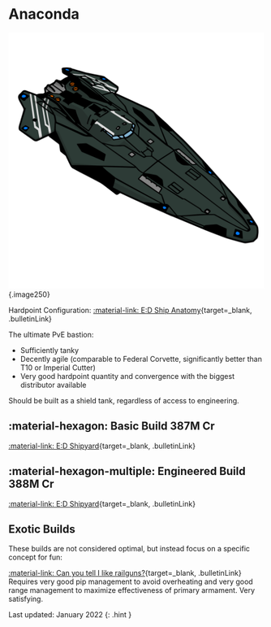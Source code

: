 # Anaconda
![Ship Image](../assets/icons/anaconda.svg){.image250}

Hardpoint Configuration: [:material-link: E:D Ship Anatomy](https://siriuscorp.cc/edsa/?s=anaconda){target=_blank, .bulletinLink}

The ultimate PvE bastion:

* Sufficiently tanky
* Decently agile (comparable to Federal Corvette, significantly better than T10 or Imperial Cutter)
* Very good hardpoint quantity and convergence with the biggest distributor available

Should be built as a shield tank, regardless of access to engineering.

## :material-hexagon: Basic Build **387M Cr**

[:material-link: E:D Shipyard](https://edsy.org/#/L=H600000H4C0SC0,HhR00HgB00HgB00HgB00FCg00FCg00FBG00FBG00,DBw00DBw00DBw00DBw00DBw00Cjw00Cjw00Cjw00,9p300ADI00ARM00AfQ00Aty00BBo00BRu00Bcg00,16y00,7WC007jw007jw007jw0016y0016y0016y0023u0023u0015O0012G0010i00,PvE_0Combat_0_D_0Basic){target=_blank, .bulletinLink}
<!-- [:material-link: Coriolis](){target=_blank, .bulletinLink} -->

## :material-hexagon-multiple: Engineered Build **388M Cr**

[:material-link: E:D Shipyard](https://edsy.org/#/L=H600000H4C0SC0,HhRG0BM_W0HgBG0BM_W0HgBG0BM_W0HgBG0BM_W0KZyG07M_W0KZyG07M_W0HdhG05K_W0HdhG05I_W0,DCYG09L_W0DBwG09L_W0DBwG0BL_W0DBwG0BL_W0DBwG05L_W0DBwG05L_W0DBwG05L_W0DBwG05L_W0,9p3G05I_W0ADIG03I_W0ARMG05I_W0AfQG05J_W0Aty00BBoG03L_W0BRuG05G_W0Bcg00,16yG05I_W0,7WCG07I_W07jwG054_W07jwG054_W07jwO054_W016yG05I_W016yG05I_W025S0023u0015OG05I_W015OG05I_W012GG05I_W010iG05I_W0,PvE_0Combat_0_D_0Full_0Engi){target=_blank, .bulletinLink}
<!-- [:material-link: Coriolis](){target=_blank, .bulletinLink} -->

## Exotic Builds

These builds are not considered optimal, but instead focus on a specific concept for fun:

[:material-link: Can you tell I like railguns?](https://edsy.org/#/L=H600000H4C0SC0,KZyG09M_W0KZyG09M_W0KZyG09M_W0KZyG09M_W0KZyG09M_W0KZyG09M_W0KYiG07M_W0KYiG07M_W0,DCYG09L_W0DCYG09L_W0DCYG09L_W0DCYG0BL_W0DBwG05L_W0DBwG05L_W0DBwG05L_W0DBwG05L_W0,9p3G05I_W0ADIG03I_W0ARMG05I_W0AfQG05J_W0Aty00BBoG03L_W0BRuG05G_W0Bcg00,16yG05I_W0,7WCG07I_W07k4G054_W07k4G054_W07k4O054_W016yG05I_W016yG05I_W025S0023u0015OG05I_W015OG05I_W012GG05I_W010iG05I_W0,Only_0Rails){target=_blank, .bulletinLink} Requires very good pip management to avoid overheating and very good range management to maximize effectiveness of primary armament. Very satisfying.

Last updated: January 2022
{: .hint }


